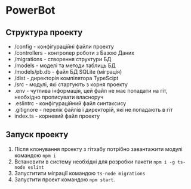 # PowerBot

## Структура проекту
- /config - конфігураційні файли проекту
- /controllers - контролер роботи з Базою Даних
- /migrations - створення структури БД
- /models - моделі та методи таблиць БД
- /models/pb.db - файл БД SQLite (міграція)
- /dist - директорія компілятора TypeScipt
- /src - модулі, які стартують з корня проекту
- .env - чутлива інформація, цей файл не має попадати на гіт, необхідно прописувати власноруч
- .eslintrc - конфігураційний файл синтаксису
- .gitignore - перелік файлів і директорій, які не попадають в гіт
- index.ts - корневий файл проекту

 ## Запуск проекту
1. Після клонування проекту з гітхабу потрібно завантажити модулі командою `npm i` 
2. Встановити в систему необхідні для розробки пакети `npm i -g ts-node eslint`
3. Запуститити міграції командою `ts-node migrations`
4. Запустити проект командою `npm start`.
